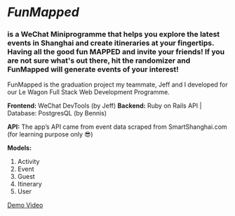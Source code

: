 # *FunMapped*

### is a WeChat Miniprogramme that helps you explore the latest events in Shanghai and create itineraries at your fingertips. Having all the good fun MAPPED and invite your friends! If you are not sure what's out there, hit the randomizer and FunMapped will generate events of your interest!

FunMapped is the graduation project my teammate, Jeff and I developed for our Le Wagon Full Stack Web Development Programme. 

**Frontend:** WeChat DevTools (by Jeff)
**Backend:** Ruby on Rails API | Database: PostgresQL (by Bennis)

**API:** The app’s API came from event data scraped from SmartShanghai.com (for learning purpose only 😎) 

**Models:** 
1. Activity
2. Event
3. Guest
4. Itinerary
5. User

[Demo Video](https://youtu.be/36X3Keu3t_A)

